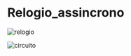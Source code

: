 # Relogio_assincrono


![relogio](https://github.com/Ayrton54/Relogio_assincrono/assets/106751266/642b3fab-6f87-4b3f-8204-9bc7a9c96a35)

![circuito](https://github.com/Ayrton54/Relogio_assincrono/assets/106751266/ee17d995-797f-45b2-80a9-e8701cfe06d8)
